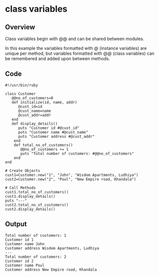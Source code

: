 # class variables

## Overview
Class variables begin with @@ and can be shared between modules.

In this example the variables formatted with @ (instance variables) are unique per method, but variables formatted with @@ (class variables) can be remembered and added upon between methods.

## Code
```
#!/usr/bin/ruby

class Customer
   @@no_of_customers=0
   def initialize(id, name, addr)
      @cust_id=id
      @cust_name=name
      @cust_addr=addr
   end
   def display_details()
      puts "Customer id #@cust_id"
      puts "Customer name #@cust_name"
      puts "Customer address #@cust_addr"
    end
    def total_no_of_customers()
       @@no_of_customers += 1
       puts "Total number of customers: #@@no_of_customers"
    end
end

# Create Objects
cust1=Customer.new("1", "John", "Wisdom Apartments, Ludhiya")
cust2=Customer.new("2", "Poul", "New Empire road, Khandala")

# Call Methods
cust1.total_no_of_customers()
cust1.display_details()
puts "---"
cust2.total_no_of_customers()
cust2.display_details()
```

## Output
```
Total number of customers: 1
Customer id 1
Customer name John
Customer address Wisdom Apartments, Ludhiya
---
Total number of customers: 2
Customer id 2
Customer name Poul
Customer address New Empire road, Khandala
```

